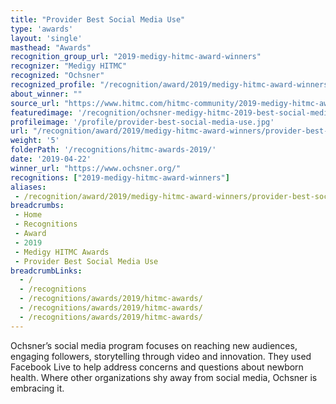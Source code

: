 ```yaml
---
title: "Provider Best Social Media Use"
type: 'awards'
layout: 'single'
masthead: "Awards"
recognition_group_url: "2019-medigy-hitmc-award-winners"
recognizer: "Medigy HITMC"
recognized: "Ochsner"
recognized_profile: "/recognition/award/2019/medigy-hitmc-award-winners/provider-best-social-media-use/"
about_winner: ""
source_url: "https://www.hitmc.com/hitmc-community/2019-medigy-hitmc-award-winners/"
featuredimage: '/recognition/ochsner-medigy-hitmc-2019-best-social-media-use-of-the-year.jpg'
profileimage: '/profile/provider-best-social-media-use.jpg'
url: "/recognition/award/2019/medigy-hitmc-award-winners/provider-best-social-media-use"
weight: '5'
folderPath: '/recognitions/hitmc-awards-2019/'
date: '2019-04-22'
winner_url: "https://www.ochsner.org/"
recognitions: ["2019-medigy-hitmc-award-winners"]
aliases:
 - /recognition/award/2019/medigy-hitmc-award-winners/provider-best-social-media-use/
breadcrumbs: 
 - Home 
 - Recognitions 
 - Award
 - 2019
 - Medigy HITMC Awards
 - Provider Best Social Media Use
breadcrumbLinks:
  - /
  - /recognitions
  - /recognitions/awards/2019/hitmc-awards/
  - /recognitions/awards/2019/hitmc-awards/
  - /recognitions/awards/2019/hitmc-awards/
---
```


Ochsner’s social media program focuses on reaching new audiences, engaging followers, storytelling through video and innovation. They used Facebook Live to help address concerns and questions about newborn health. Where other organizations shy away from social media, Ochsner is embracing it.